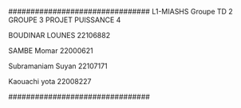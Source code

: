 ################################
L1-MIASHS Groupe TD 2
GROUPE 3
PROJET PUISSANCE 4

BOUDINAR LOUNES   22106882

SAMBE Momar       22000621

Subramaniam Suyan 22107171

Kaouachi yota     22008227

################################
